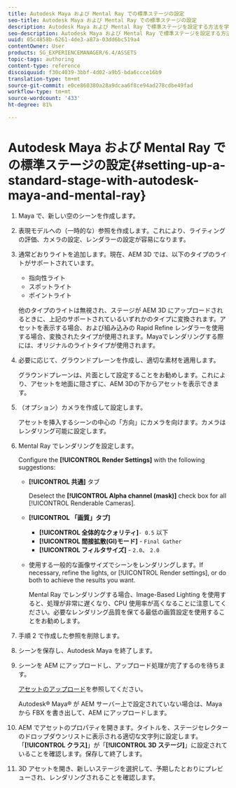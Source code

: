 ```yaml
---
title: Autodesk Maya および Mental Ray での標準ステージの設定
seo-title: Autodesk Maya および Mental Ray での標準ステージの設定
description: Autodesk Maya および Mental Ray で標準ステージを設定する方法を学習します。
seo-description: Autodesk Maya および Mental Ray で標準ステージを設定する方法を学習します。
uuid: 05c4858b-6261-4de3-a87a-03dd6bc519a4
contentOwner: User
products: SG_EXPERIENCEMANAGER/6.4/ASSETS
topic-tags: authoring
content-type: reference
discoiquuid: f30c4039-3bbf-4d02-a9b5-bda6ccce16b9
translation-type: tm+mt
source-git-commit: e0ce860380a28a9dcaa6f8ce94ad278cdbe49fad
workflow-type: tm+mt
source-wordcount: '433'
ht-degree: 81%

---
```



# Autodesk Maya および Mental Ray での標準ステージの設定{#setting-up-a-standard-stage-with-autodesk-maya-and-mental-ray}

1. Maya で、新しい空のシーンを作成します。
1. 表現モデルへの（一時的な）参照を作成します。これにより、ライティングの評価、カメラの設定、レンダラーの設定が容易になります。

1. 通常どおりライトを追加します。現在、AEM 3D では、以下のタイプのライトがサポートされています。

   * 指向性ライト
   * スポットライト
   * ポイントライト

   他のタイプのライトは無視され、ステージが AEM 3D にアップロードされるときに、上記のサポートされているいずれかのタイプに変換されます。アセットを表示する場合、および組み込みの Rapid Refine レンダラーを使用する場合、変換されたタイプが使用されます。Mayaでレンダリングする際には、オリジナルのライトタイプが使用されます。

1. 必要に応じて、グラウンドプレーンを作成し、適切な素材を適用します。

   グラウンドプレーンは、片面として設定することをお勧めします。これにより、アセットを地面に隠さずに、AEM 3Dの下からアセットを表示できます。

1. （オプション）カメラを作成して設定します。

   アセットを挿入するシーンの中心の「方向」にカメラを向けます。カメラはレンダリング可能に設定します。

1. Mental Ray でレンダリングを設定します。

   Configure the **[!UICONTROL Render Settings]** with the following suggestions:

   * **[!UICONTROL 共通]** タブ

      Deselect the **[!UICONTROL Alpha channel (mask)]** check box for all [!UICONTROL Renderable Cameras].

   * **[!UICONTROL 「画質」タブ]**

      * **[!UICONTROL 全体的なクォリティ]**`- 0.5` 以下
      * **[!UICONTROL 間接拡散(GI)モード]** - `Final Gather`
      * **[!UICONTROL フィルタサイズ]** - `2.0`、 `2.0`
   * 使用する一般的な画像サイズでシーンをレンダリングします。If necessary, refine the lights, or [!UICONTROL Render settings], or do both to achieve the results you want.

      Mental Ray でレンダリングする場合、Image-Based Lighting を使用すると、処理が非常に遅くなり、CPU 使用率が高くなることに注意してください。必要なレンダリング品質を保てる最低の画質設定を使用することをお勧めします。


1. 手順 2 で作成した参照を削除します。
1. シーンを保存し、Autodesk Maya を終了します。
1. シーンを AEM にアップロードし、アップロード処理が完了するのを待ちます。

   [アセットのアップロード](/help/assets/managing-assets-touch-ui.md#uploading-assets)を参照してください。

   Autodesk® Maya® が AEM サーバー上で設定されていない場合は、Maya から FBX を書き出して、AEM にアップロードします。

1. AEM でアセットのプロパティを開きます。タイトルを、ステージセレクターのドロップダウンリストに表示される適切な文字列に設定します。「**[!UICONTROL クラス]**」が「**[!UICONTROL 3D ステージ]**」に設定されていることを確認します。保存して終了します。
1. 3D アセットを開き、新しいステージを選択して、予期したとおりにプレビューされ、レンダリングされることを確認します。

